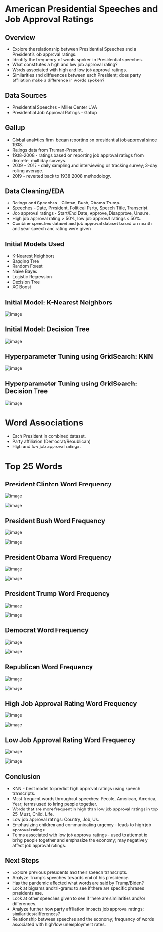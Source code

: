 # American Presidential Speeches and Job Approval Ratings

## Overview

* Explore the relationship between Presidential Speeches and a President’s job approval ratings.
* Identify the frequency of words spoken in Presidential speeches.
* What constitutes a high and low job approval rating?
* Words associated with high and low job approval ratings.
* Similarities and differences between each President; does party affiliation make a difference in words spoken?

## Data Sources

* Presidential Speeches - Miller Center UVA
* Presidential Job Approval Ratings - Gallup

## Gallup

* Global analytics firm; began reporting on presidential job approval since 1938.
* Ratings data from Truman-Present.
* 1938-2008 - ratings based on reporting job approval ratings from discrete, multiday surveys.
* 2009 - 2017 - daily sampling and interviewing on tracking survey; 3-day rolling average.
* 2019 - reverted back to 1938-2008 methodology.

## Data Cleaning/EDA

* Ratings and Speeches - Clinton, Bush, Obama Trump.
* Speeches - Date, President, Political Party, Speech Title, Transcript.
* Job approval ratings - Start/End Date, Approve, Disapprove, Unsure.
* High job approval rating > 50%, low job approval ratings < 50%.
* Combine speeches dataset and job approval dataset based on month and year speech and rating were given.

## Initial Models Used

* K-Nearest Neighbors
* Bagging Tree
* Random Forest
* Naive Bayes
* Logistic Regression
* Decision Tree
* XG Boost

## Initial Model: K-Nearest Neighbors

![image](https://user-images.githubusercontent.com/77416319/152244088-9a7b6020-931c-494c-bbb4-f3ad84121e97.png)



## Initial Model: Decision Tree

![image](https://user-images.githubusercontent.com/77416319/152245698-d74fbb37-e0a0-4818-8900-52eac1a31133.png)



## Hyperparameter Tuning using GridSearch: KNN

![image](https://user-images.githubusercontent.com/77416319/152246424-1bfa39ce-79a9-4f54-9c9d-091f094e28ea.png)



## Hyperparameter Tuning using GridSearch: Decision Tree

![image](https://user-images.githubusercontent.com/77416319/152246569-2b39fb76-87de-4d82-b367-36c1938aa285.png)


# Word Associations

* Each President in combined dataset.
* Party affiliation (Democrat/Republican).
* High and low job approval ratings.


# Top 25 Words


## President Clinton Word Frequency

![image](https://user-images.githubusercontent.com/77416319/152247999-a542d773-9ffc-4b17-944b-09b45d69b431.png)

![image](https://user-images.githubusercontent.com/77416319/152248103-5d8d4d0b-024e-4c6c-a9bd-42f8336480d8.png)

## President Bush Word Frequency

![image](https://user-images.githubusercontent.com/77416319/152249352-c249a9bf-332f-4db7-8aa4-cafad655ddbf.png)

![image](https://user-images.githubusercontent.com/77416319/152250914-858924f4-5df4-4842-aec6-0a632b1a5237.png)

## President Obama Word Frequency

![image](https://user-images.githubusercontent.com/77416319/152251490-f282ac11-aaa7-43f6-ae38-a8935c340cf2.png)

![image](https://user-images.githubusercontent.com/77416319/152251533-1fb3b07e-f99c-4a23-8d74-a7b2de42d196.png)

## President Trump Word Frequency

![image](https://user-images.githubusercontent.com/77416319/152252155-6f903bcc-073d-4c67-bc4a-2baf71f7b270.png)

![image](https://user-images.githubusercontent.com/77416319/152252227-65cab19d-bcfb-48a6-9ccf-9ca6b79bd405.png)

## Democrat Word Frequency

![image](https://user-images.githubusercontent.com/77416319/152268337-4cf39516-2179-46c8-8686-df451f4b2889.png)

![image](https://user-images.githubusercontent.com/77416319/152268429-3a63a262-3ed1-4a95-abee-f9565f1cbce0.png)

## Republican Word Frequency

![image](https://user-images.githubusercontent.com/77416319/152268477-f85bd096-e32c-4801-ab1e-acb354613c35.png)

![image](https://user-images.githubusercontent.com/77416319/152268533-1d75d9d9-fbf8-451c-87d9-4e1043b3e25c.png)

## High Job Approval Rating Word Frequency

![image](https://user-images.githubusercontent.com/77416319/152268569-742adc80-abbd-4ea4-8351-dcbcf71b5835.png)

![image](https://user-images.githubusercontent.com/77416319/152268645-18993f49-ba59-4b88-8e8f-7061046d8a00.png)

## Low Job Approval Rating Word Frequency

![image](https://user-images.githubusercontent.com/77416319/152268709-38f35140-891e-495e-9edd-be3facfac8af.png)

![image](https://user-images.githubusercontent.com/77416319/152268793-8c38caff-d036-42c2-9f93-84fe94008e08.png)


## Conclusion

* KNN - best model to predict high approval ratings using speech transcripts.
* Most frequent words throughout speeches: People, American, America, Year; terms used to bring people together.
* Words that are more frequent in high than low job approval ratings in top 25: Must, Child. Life.
* Low job approval ratings: Country, Job, Us. 
* Emphasizing children and communicating urgency - leads to high job approval ratings.
* Terms associated with low job approval ratings - used to attempt to bring people together and emphasize the economy; may   negatively affect job approval ratings.


## Next Steps

* Explore previous presidents and their speech transcripts.
* Analyze Trump’s speeches towards end of his presidency.
* Has the pandemic affected what words are said by Trump/Biden?
* Look at bigrams and tri-grams to see if there are specific phrases presidents use.
* Look at other speeches given to see if there are similarities and/or differences.
* Analyze further how party affiliation impacts job approval ratings; similarities/differences?
* Relationship between speeches and the economy; frequency of words associated with high/low unemployment rates.















